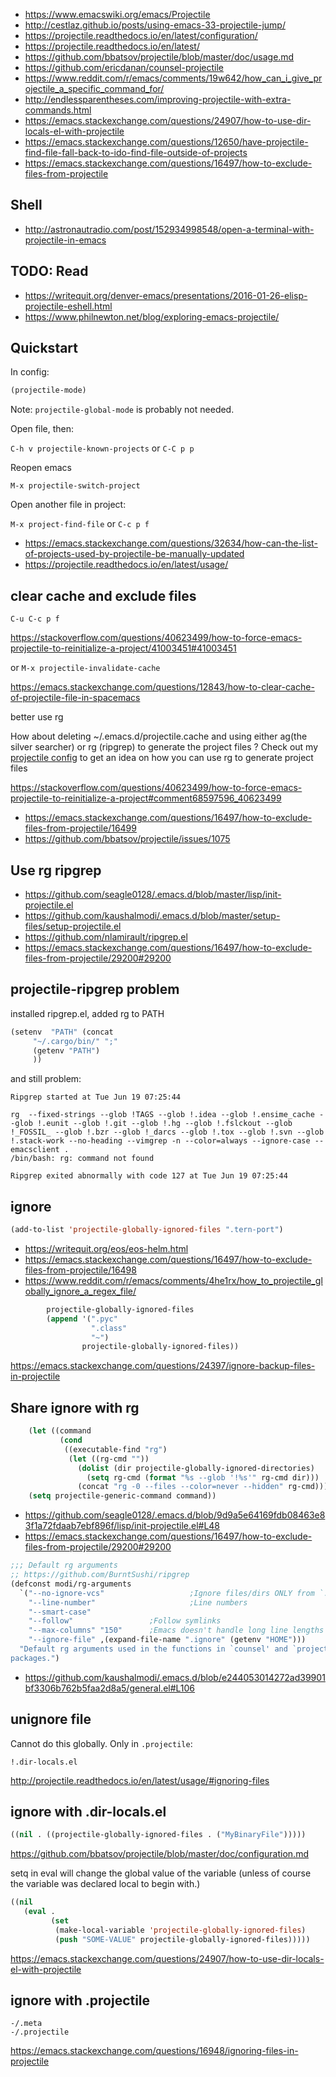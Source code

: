 - https://www.emacswiki.org/emacs/Projectile
- http://cestlaz.github.io/posts/using-emacs-33-projectile-jump/
- https://projectile.readthedocs.io/en/latest/configuration/
- https://projectile.readthedocs.io/en/latest/
- https://github.com/bbatsov/projectile/blob/master/doc/usage.md
- https://github.com/ericdanan/counsel-projectile
- https://www.reddit.com/r/emacs/comments/19w642/how_can_i_give_projectile_a_specific_command_for/
- http://endlessparentheses.com/improving-projectile-with-extra-commands.html
- https://emacs.stackexchange.com/questions/24907/how-to-use-dir-locals-el-with-projectile
- https://emacs.stackexchange.com/questions/12650/have-projectile-find-file-fall-back-to-ido-find-file-outside-of-projects
- https://emacs.stackexchange.com/questions/16497/how-to-exclude-files-from-projectile

## Shell

- http://astronautradio.com/post/152934998548/open-a-terminal-with-projectile-in-emacs

## TODO: Read

- https://writequit.org/denver-emacs/presentations/2016-01-26-elisp-projectile-eshell.html
- https://www.philnewton.net/blog/exploring-emacs-projectile/

## Quickstart

In config:

```lisp
(projectile-mode)
```

Note: `projectile-global-mode` is probably not needed.

Open file, then:

`C-h v projectile-known-projects` or `C-C p p`

Reopen emacs

`M-x projectile-switch-project`

Open another file in project:

`M-x project-find-file` or `C-c p f`

- https://emacs.stackexchange.com/questions/32634/how-can-the-list-of-projects-used-by-projectile-be-manually-updated
- https://projectile.readthedocs.io/en/latest/usage/

## clear cache and exclude files

`C-u C-c p f`

https://stackoverflow.com/questions/40623499/how-to-force-emacs-projectile-to-reinitialize-a-project/41003451#41003451

or `M-x projectile-invalidate-cache`

https://emacs.stackexchange.com/questions/12843/how-to-clear-cache-of-projectile-file-in-spacemacs

better use rg

How about deleting ~/.emacs.d/projectile.cache and using either ag(the silver searcher) or rg (ripgrep) to generate the project files ? Check out my [projectile config](https://github.com/CSRaghunandan/.emacs.d/blob/master/setup-files/setup-projectile.el) to get an idea on how you can use rg to generate project files 

https://stackoverflow.com/questions/40623499/how-to-force-emacs-projectile-to-reinitialize-a-project#comment68597596_40623499

- https://emacs.stackexchange.com/questions/16497/how-to-exclude-files-from-projectile/16499
- https://github.com/bbatsov/projectile/issues/1075

## Use rg ripgrep

- https://github.com/seagle0128/.emacs.d/blob/master/lisp/init-projectile.el
- https://github.com/kaushalmodi/.emacs.d/blob/master/setup-files/setup-projectile.el
- https://github.com/nlamirault/ripgrep.el
- https://emacs.stackexchange.com/questions/16497/how-to-exclude-files-from-projectile/29200#29200

## projectile-ripgrep problem

installed ripgrep.el, added rg to PATH

```lisp
(setenv  "PATH" (concat
     "~/.cargo/bin/" ";"
     (getenv "PATH")
     ))
```

and still problem:

```
Ripgrep started at Tue Jun 19 07:25:44

rg  --fixed-strings --glob !TAGS --glob !.idea --glob !.ensime_cache --glob !.eunit --glob !.git --glob !.hg --glob !.fslckout --glob !_FOSSIL_ --glob !.bzr --glob !_darcs --glob !.tox --glob !.svn --glob !.stack-work --no-heading --vimgrep -n --color=always --ignore-case -- emacsclient .
/bin/bash: rg: command not found

Ripgrep exited abnormally with code 127 at Tue Jun 19 07:25:44
```

## ignore

```lisp
(add-to-list 'projectile-globally-ignored-files ".tern-port")
```

- https://writequit.org/eos/eos-helm.html
- https://emacs.stackexchange.com/questions/16497/how-to-exclude-files-from-projectile/16498
- https://www.reddit.com/r/emacs/comments/4he1rx/how_to_projectile_globally_ignore_a_regex_file/

```lisp
        projectile-globally-ignored-files
        (append '(".pyc"
                  ".class"
                  "~")
                projectile-globally-ignored-files))
```

https://emacs.stackexchange.com/questions/24397/ignore-backup-files-in-projectile

## Share ignore with rg

```lisp
    (let ((command
           (cond
            ((executable-find "rg")
             (let ((rg-cmd ""))
               (dolist (dir projectile-globally-ignored-directories)
                 (setq rg-cmd (format "%s --glob '!%s'" rg-cmd dir)))
               (concat "rg -0 --files --color=never --hidden" rg-cmd))))))
    (setq projectile-generic-command command))
```

- https://github.com/seagle0128/.emacs.d/blob/9d9a5e64169fdb08463e83f1a72fdaab7ebf896f/lisp/init-projectile.el#L48
- https://emacs.stackexchange.com/questions/16497/how-to-exclude-files-from-projectile/29200#29200

```lisp
;;; Default rg arguments
;; https://github.com/BurntSushi/ripgrep
(defconst modi/rg-arguments
  `("--no-ignore-vcs"                   ;Ignore files/dirs ONLY from `.ignore'
    "--line-number"                     ;Line numbers
    "--smart-case"
    "--follow"                 ;Follow symlinks
    "--max-columns" "150"      ;Emacs doesn't handle long line lengths very well
    "--ignore-file" ,(expand-file-name ".ignore" (getenv "HOME")))
  "Default rg arguments used in the functions in `counsel' and `projectile'
packages.")
```

- https://github.com/kaushalmodi/.emacs.d/blob/e244053014272ad39901bf3306b762b5faa2d8a5/general.el#L106

## unignore file

Cannot do this globally. Only in `.projectile`:

`!.dir-locals.el`

http://projectile.readthedocs.io/en/latest/usage/#ignoring-files

## ignore with .dir-locals.el

```lisp
((nil . ((projectile-globally-ignored-files . ("MyBinaryFile")))))
```

https://github.com/bbatsov/projectile/blob/master/doc/configuration.md

setq in eval will change the global value of the variable (unless of course the variable was declared local to begin with.)

```lisp
((nil
   (eval . 
         (set 
          (make-local-variable 'projectile-globally-ignored-files)
          (push "SOME-VALUE" projectile-globally-ignored-files)))))
```

https://emacs.stackexchange.com/questions/24907/how-to-use-dir-locals-el-with-projectile

## ignore with .projectile

```
-/.meta
-/.projectile
```

https://emacs.stackexchange.com/questions/16948/ignoring-files-in-projectile
